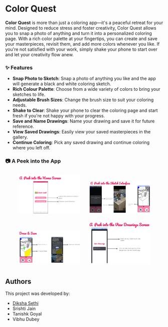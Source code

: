 # Color Quest

**Color Quest** is more than just a coloring app—it's a peaceful retreat for your mind. Designed to reduce stress and foster creativity, Color Quest allows you to snap a photo of anything and turn it into a personalized coloring page. With a rich color palette at your fingertips, you can create and save your masterpieces, revisit them, and add more colors whenever you like. If you're not satisfied with your work, simply shake your phone to start over and let your creativity flow anew.

### :sparkles: Features
- **Snap Photo to Sketch**: Snap a photo of anything you like and the app will generate a black and white coloring sketch.
- **Rich Colour Palette**: Choose from a wide variety of colors to bring your sketches to life.
- **Adjustable Brush Sizes**: Change the brush size to suit your coloring needs.
- **Shake to Clear**: Shake your phone to clear the coloring page and start fresh if you're not happy with your progress.
- **Save and Name Drawings**: Name your drawing and save it for future reference.
- **View Saved Drawings**: Easily view your saved masterpieces in the gallery.
- **Continue Coloring**: Pick any saved drawing and continue coloring where you left off.


### :camera: A Peek into the App
<div align="center">
    <img src="screenshot1.png" alt="Screenshot 1" width="200" style="margin: 10px;"/>
    <img src="screenshot2.png" alt="Screenshot 2" width="200" style="margin: 10px;"/>
    <img src="screenshot3.png" alt="Screenshot 3" width="200" style="margin: 10px;"/>
    <img src="screenshot4.png" alt="Screenshot 4" width="200" style="margin: 10px;"/>
</div>

## Authors
This project was developed by:
* [Diksha Sethi](https://github.com/dikshasethi2511)
* Srishti Jain
* Tanishk Goyal
* Vibhu Dubey
